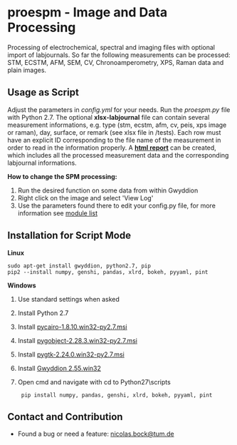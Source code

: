 proespm - Image and Data Processing 
====================================
Processing of electrochemical, spectral and imaging files with optional import 
of labjournals. So far the following measurements can be processed: STM, ECSTM,
AFM, SEM, CV, Chronoamperometry, XPS, Raman data and plain images. 

Usage as Script
----------------
Adjust the parameters in *config.yml* for your needs. 
Run the *proespm.py* file with Python 2.7. The optional **xlsx-labjournal** file 
can contain several measurement informations, e.g. type (stm, ecstm, afm, cv, peis, xps
image or raman), day, surface, or remark (see xlsx file in /tests). Each row must have an explicit ID 
corresponding to the file name of the measurement in order to read in the 
information properly. A [**html report**](https://htmlpreview.github.io/?https://github.com/n-bock/proespm_example/blob/master/data_report.html) can be created, which includes 
all the processed measurement data and the corresponding labjournal informations.

**How to change the SPM processing:**
1) Run the desired function on some data from within Gwyddion
1) Right click on the image and select 'View Log'
1) Use the parameters found there to edit your config.py file, for more 
information see [module list](http://gwyddion.net/module-list.en.php)


Installation for Script Mode
-----------------------------
**Linux**

    sudo apt-get install gwyddion, python2.7, pip
    pip2 --install numpy, genshi, pandas, xlrd, bokeh, pyyaml, pint

**Windows**
1) Use standard settings when asked
1) Install Python 2.7
1) Install [pycairo-1.8.10.win32-py2.7.msi](http://ftp.gnome.org/pub/GNOME/binaries/win32/pycairo/1.8/)
1) Install [pygobject-2.28.3.win32-py2.7.msi](http://ftp.gnome.org/mirror/gnome.org/binaries/win32/pygobject/2.28/)
1) Install [pygtk-2.24.0.win32-py2.7.msi](http://ftp.gnome.org/pub/GNOME/binaries/win32/pygtk/2.24/)
1) Install [Gwyddion 2.55.win32](http://gwyddion.net/download.php#stable-windows)
1) Open cmd and navigate with cd to Python27\scripts
        
        pip install numpy, pandas, genshi, xlrd, bokeh, pyyaml, pint


Contact and Contribution
-------------------------
- Found a bug or need a feature: <nicolas.bock@tum.de>

